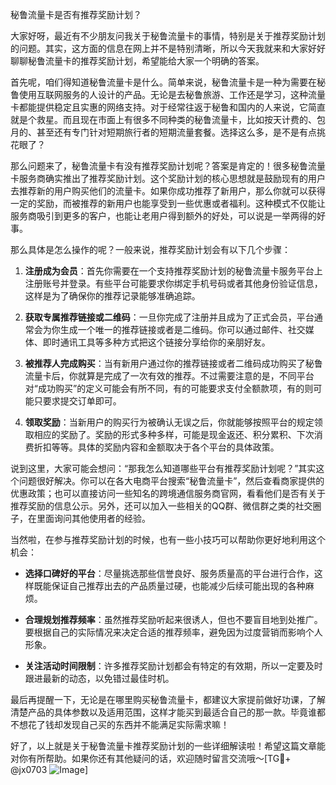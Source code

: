 秘鲁流量卡是否有推荐奖励计划？

大家好呀，最近有不少朋友问我关于秘鲁流量卡的事情，特别是关于推荐奖励计划的问题。其实，这方面的信息在网上并不是特别清晰，所以今天我就来和大家好好聊聊秘鲁流量卡的推荐奖励计划，希望能给大家一个明确的答案。

首先呢，咱们得知道秘鲁流量卡是什么。简单来说，秘鲁流量卡是一种为需要在秘鲁使用互联网服务的人设计的产品。无论是去秘鲁旅游、工作还是学习，这种流量卡都能提供稳定且实惠的网络支持。对于经常往返于秘鲁和国内的人来说，它简直就是个救星。而且现在市面上有很多不同种类的秘鲁流量卡，比如按天计费的、包月的、甚至还有专门针对短期旅行者的短期流量套餐。选择这么多，是不是有点挑花眼了？

那么问题来了，秘鲁流量卡有没有推荐奖励计划呢？答案是肯定的！很多秘鲁流量卡服务商确实推出了推荐奖励计划。这个奖励计划的核心思想就是鼓励现有的用户去推荐新的用户购买他们的流量卡。如果你成功推荐了新用户，那么你就可以获得一定的奖励，而被推荐的新用户也能享受到一些优惠或者福利。这种模式不仅能让服务商吸引到更多的客户，也能让老用户得到额外的好处，可以说是一举两得的好事。

那么具体是怎么操作的呢？一般来说，推荐奖励计划会有以下几个步骤：

1. **注册成为会员**：首先你需要在一个支持推荐奖励计划的秘鲁流量卡服务平台上注册账号并登录。有些平台可能要求你绑定手机号码或者其他身份验证信息，这样是为了确保你的推荐记录能够准确追踪。

2. **获取专属推荐链接或二维码**：一旦你完成了注册并且成为了正式会员，平台通常会为你生成一个唯一的推荐链接或者是二维码。你可以通过邮件、社交媒体、即时通讯工具等多种方式把这个链接分享给你的亲朋好友。

3. **被推荐人完成购买**：当有新用户通过你的推荐链接或者二维码成功购买了秘鲁流量卡后，你就算是完成了一次有效的推荐。不过需要注意的是，不同平台对“成功购买”的定义可能会有所不同，有的可能要求支付全额款项，有的则可能只要求提交订单即可。

4. **领取奖励**：当新用户的购买行为被确认无误之后，你就能够按照平台的规定领取相应的奖励了。奖励的形式多种多样，可能是现金返还、积分累积、下次消费折扣等等。具体的奖励内容和金额取决于各个平台的具体政策。

说到这里，大家可能会想问：“那我怎么知道哪些平台有推荐奖励计划呢？”其实这个问题很好解决。你可以在各大电商平台搜索“秘鲁流量卡”，然后查看商家提供的优惠政策；也可以直接访问一些知名的跨境通信服务商官网，看看他们是否有关于推荐奖励的信息公示。另外，还可以加入一些相关的QQ群、微信群之类的社交圈子，在里面询问其他使用者的经验。

当然啦，在参与推荐奖励计划的时候，也有一些小技巧可以帮助你更好地利用这个机会：

- **选择口碑好的平台**：尽量挑选那些信誉良好、服务质量高的平台进行合作，这样既能保证自己推荐出去的产品质量过硬，也能减少后续可能出现的各种麻烦。
  
- **合理规划推荐频率**：虽然推荐奖励听起来很诱人，但也不要盲目地到处推广。要根据自己的实际情况来决定合适的推荐频率，避免因为过度营销而影响个人形象。
  
- **关注活动时间限制**：许多推荐奖励计划都会有特定的有效期，所以一定要及时跟进最新的动态，以免错过最佳时机。

最后再提醒一下，无论是在哪里购买秘鲁流量卡，都建议大家提前做好功课，了解清楚产品的具体参数以及适用范围，这样才能买到最适合自己的那一款。毕竟谁都不想花了钱却发现自己买的东西并不能满足实际需求嘛！

好了，以上就是关于秘鲁流量卡推荐奖励计划的一些详细解读啦！希望这篇文章能对你有所帮助。如果你还有其他疑问的话，欢迎随时留言交流哦～[TG💪+ @jx0703 ![Image](https://github.com/user-attachments/assets/dbca1d08-cadb-493c-b0ec-ad6f7a83f270)]